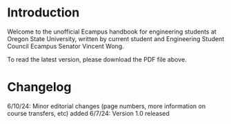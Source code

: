 # Introduction
Welcome to the unofficial Ecampus handbook for engineering students at Oregon State University, written by current student and Engineering Student Council Ecampus Senator Vincent Wong.

To read the latest version, please download the PDF file above.

# Changelog
6/10/24: Minor editorial changes (page numbers, more information on course transfers, etc) added
6/7/24: Version 1.0 released
